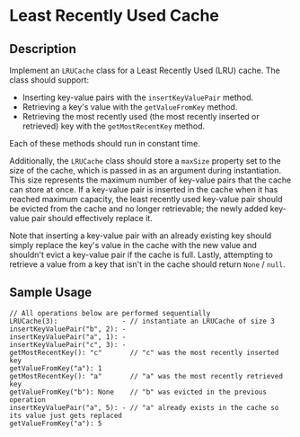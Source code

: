 # Least Recently Used Cache

## Description
Implement an `LRUCache` class for a Least Recently Used (LRU) cache. The class should support:
 - Inserting key-value pairs with the `insertKeyValuePair` method.
 - Retrieving a key's value with the `getValueFromKey` method.
 - Retrieving the most recently used (the most recently inserted or retrieved) key with the `getMostRecentKey` method.

Each of these methods should run in constant time.

Additionally, the `LRUCache` class should store a `maxSize` property set to the size of the cache, which is passed in as an argument during instantiation. This size represents the maximum number of key-value pairs that the cache can store at once. If a key-value pair is inserted in the cache when it has reached maximum capacity, the least recently used key-value pair should be evicted from the cache and no longer retrievable; the newly added key-value pair should effectively replace it.

Note that inserting a key-value pair with an already existing key should simply replace the key's value in the cache with the new value and shouldn't evict a key-value pair if the cache is full. Lastly, attempting to retrieve a value from a key that isn't in the cache should return `None` / `null`.

## Sample Usage
```
// All operations below are performed sequentially
LRUCache(3):                - // instantiate an LRUCache of size 3
insertKeyValuePair("b", 2): -
insertKeyValuePair("a", 1): -
insertKeyValuePair("c", 3): -
getMostRecentKey(): "c"       // "c" was the most recently inserted key
getValueFromKey("a"): 1
getMostRecentKey(): "a"       // "a" was the most recently retrieved key
getValueFromKey("b"): None    // "b" was evicted in the previous operation
insertKeyValuePair("a", 5): - // "a" already exists in the cache so its value just gets replaced
getValueFromKey("a"): 5
```